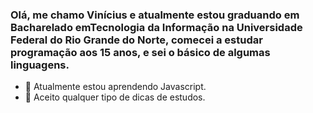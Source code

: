

### Olá, me chamo Vinícius e atualmente estou graduando em Bacharelado emTecnologia da Informação na Universidade Federal do Rio Grande do Norte, comecei a estudar programação aos 15 anos, e sei o básico de algumas linguagens.

- 🌱 Atualmente estou aprendendo Javascript.
- 🤔 Aceito qualquer tipo de dicas de estudos.
